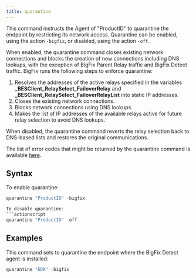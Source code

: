 ```yaml
---
title: quarantine
---
```


This command instructs the Agent of "ProductID" to quarantine the endpoint by restricting its network access. 
Quarantine can be enabled, using the action `-bigfix`, or disabled, using the action `-off`.


When enabled, the quarantine command closes existing network connections and blocks the creation of new connections including DNS lookups, with the exception of BigFix Parent Relay traffic and BigFix Detect traffic.
BigFix runs the following steps to enforce quarantine:
1. Resolves the addresses of the active relays specified in the variables **_BESClient_RelaySelect_FailoverRelay** and **_BESClient_RelaySelect_FailoverRelayList** into static IP addresses.
2. Closes the existing network connections.
3. Blocks network connections using DNS lookups.
4. Makes the list of IP addresses of the available relays active for future relay selection to avoid DNS lookups. 

   
When disabled, the quarantine command reverts the relay selection back to DNS-based lists and restores the original communications.


The list of error codes that might be returned by the quarantine command is available <a href="http://www.ibm.com/support/knowledgecenter/SSMNRU_9.5.0/com.ibm.bigfix.detect.doc/BigFixDetectionandResponse/SecurityAnalystUserGuide/EDR_TroubleshootingSAG.html">here</a>.

## Syntax
To enable quarantine:
```actionscript
quarantine "ProductID" -bigfix

To disable quarantine:	
```actionscript
quarantine "ProductID" -off 
```

## Examples

This command sets to quarantine the endpoint where the BigFix Detect agent is installed:

```actionscript
quarantine "EDR" -bigfix
```

